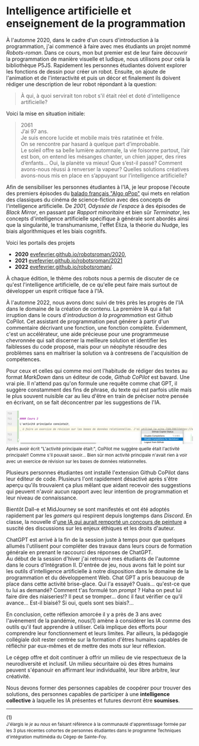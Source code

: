 # Intelligence artificielle et enseignement de la programmation

À l'automne 2020, dans le cadre d'un cours d'introduction à la programmation, j'ai commencé à faire avec mes étudiants un projet nommé *Robots-roman*. Dans ce cours, mon but premier est de leur faire découvrir la programmation de manière visuelle et ludique, nous utilisons pour cela la bibliothèque P5JS. Rapidement les personnes étudiantes doivent explorer les fonctions de dessin pour créer un robot. Ensuite, on ajoute de l'animation et de l'interactivité et puis un décor et finalement ils doivent rédiger une description de leur robot répondant à la question:

> À qui, à quoi servirait ton robot s'il était réel et doté d'intelligence artificielle?

Voici la mise en situation initiale:

> 2061  
J’ai 97 ans.  
Je suis encore lucide et mobile mais très ratatinée et frêle.  
On se rencontre par hasard à quelque part d’improbable.  
Le soleil offre sa belle lumière automnale, la vie foisonne partout, l’air est bon,
on entend les mésanges chanter, un chien japper,
des rires d’enfants…
Oui, la planète va mieux!
Que s’est-il passé?
Comment avons-nous réussi à renverser la vapeur?
Quelles solutions créatives avons-nous mis en place
en s’appuyant sur l’intelligence artificielle?

Afin de sensibiliser les personnes étudiantes à l'IA, je leur propose l'écoute des premiers épisodes du [balado français "Algo qPop"](https://www.majelan.com/programs/d8f92b19-eb66-4d6a-8cdc-2fccf494b90a) qui mets en relation des classiques du cinéma de science-fiction avec des concepts de l'intelligence artificielle. De *2001, Odyssée de l'espace* à des épisodes de *Black Mirror*, en passant par *Rapport minoritaire* et bien sûr *Terminator*, les concepts d'intelligence artificielle spécifique à générale sont abordés ainsi que la singularité, le transhumanisme, l'effet Éliza, la théorie du Nudge, les biais algorithmiques et les biais cognitifs.  

Voici les portails des projets 
- __2020__ [evefevrier.github.io/robotsroman/2020](https://evefevrier.github.io/robotsroman/2020), 
- __2021__ [evefevrier.github.io/robotsroman/2021](https://evefevrier.github.io/robotsroman/2021) 
- __2022__ [evefevrier.github.io/robotsroman/](https://evefevrier.github.io/robotsroman/).  

À chaque édition, le thème des robots nous a permis de discuter de ce qu'est l'intelligence artificielle, de ce qu'elle peut faire mais surtout de développer un esprit critique face à l'IA.

À l'automne 2022, nous avons donc suivi de très près les progrès de l'IA dans le domaine de la création de contenu. La première IA qui a fait irruption dans le cours d'_introduction à la programmation_ est Github CoPilot. Cet assistant de programmation peut générer à partir d'un commentaire décrivant une fonction, une fonction complète. Évidemment, c'est un accélérateur, une aide précieuse pour une programmeuse chevronnée qui sait discerner la meilleure solution et identifier les faiblesses du code proposé, mais pour un néophyte résoudre des problèmes sans en maîtriser la solution va à contresens de l'acquisition de compétences.

Pour ceux et celles qui comme moi ont l'habitude de rédiger des textes au format *MarkDown* dans un éditeur de code, *Github CoPilot* est bavard. Une vrai pie. Il n'attend pas qu'on formule une requête comme chat GPT, il suggère constamment des fins de phrase, du texte qui est parfois utile mais le plus souvent nuisible car au lieu d'être en train de préciser notre pensée en écrivant, on se fait déconcentrer par les suggestions de l'IA.  
  
![](../media/desactiver-copilot.png)
<small>Après avoir écrit "L'activité principale était:", CoPilot me suggère quelle était l'activité principale!! Comme s'il pouvait savoir... Bien sûr mon activité principale n'avait rien à voir avec un exercice de révision sur les bases de données relationnelles. </small>

Plusieurs personnes étudiantes ont installé l'extension Github CoPilot dans leur éditeur de code. Plusieurs l'ont rapidement désactivé après s'être aperçu qu'ils trouvaient ça plus mêlant que aidant recevoir des suggestions qui peuvent n'avoir aucun rapport avec leur intention de programmation et leur niveau de connaissance.

Bientôt Dall-e et MidJourney se sont manifestés et ont été adoptés rapidement par les *gamers* qui respirent depuis longtemps dans *Discord*. En classe, la nouvelle d'[une IA qui aurait remporté un concours de peinture](https://ici.radio-canada.ca/nouvelle/1910055/jason-allen-concours-arts-ia-midjourney) a suscité des discussions sur les enjeux éthiques et les droits d'auteur.

ChatGPT est arrivé à la fin de la session juste à temps pour que quelques allumés l'utilisent pour compléter des travaux dans leurs cours de formation générale en prenant le raccourci des réponses de ChatGPT.   
Au début de la session d'hiver j'ai retrouvé mes étudiants de l'automne dans le cours d'Intégration II. D'entrée de jeu, nous avons fait le point sur les outils d'intelligence artificielle à notre disposition dans le domaine de la programmation et du développement Web.
Chat GPT a pris beaucoup de place dans cette activité brise-glace. Qui l'a essayé? Ouais... qu'est-ce que tu lui as demandé? Comment t'as formulé ton _prompt_ ? Haha on peut lui faire dire des niaiseries!? Il peut se tromper... donc il faut vérifier ce qu'il avance... Est-il biaisé? Si oui, quels sont ses biais?...

En conclusion, cette réflexion amorcée il y a près de 3 ans avec l'avènement de la pandémie, nous(1) amène à considérer les IA comme des outils qu'il faut apprendre à utiliser. Celà implique des efforts pour comprendre leur fonctionnement et leurs limites. Par ailleurs, la pédagogie collégiale doit rester centrée sur la formation d'êtres humains capables de réfléchir par eux-mêmes et de mettre des mots sur leur réflexion. 

Le cégep offre et doit continuer à offrir un milieu de vie respectueux de la neurodiversité et inclusif. Un milieu sécuritaire où des êtres humains peuvent s'épanouir en affirmant leur individualité, leur libre arbitre, leur créativité. 

Nous devons former des personnes capables de coopérer pour trouver des solutions, des personnes capables de participer à une __intelligence collective__ à laquelle les IA présentes et futures devront être __soumises__. 

---
(1)   
<small>J'élargis le *je* au *nous* en faisant référence à la communauté d'apprentissage formée par les 3 plus récentes cohortes de personnes étudiantes dans le programme Techniques d'intégration multimédia du Cégep de Sainte-Foy.</small>





